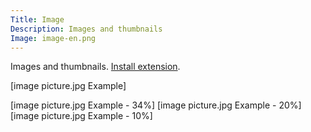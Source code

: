 ```yaml
---
Title: Image
Description: Images and thumbnails
Image: image-en.png
---
```

Images and thumbnails.
[Install extension](https://github.com/datenstrom/yellow-extensions/tree/master/features/image).

[image picture.jpg Example]

[image picture.jpg Example - 34%]
[image picture.jpg Example - 20%]
[image picture.jpg Example - 10%]
